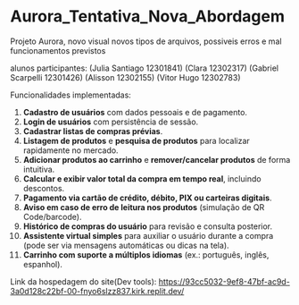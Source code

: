 # Aurora_Tentativa_Nova_Abordagem
Projeto Aurora, novo visual novos tipos de arquivos, possiveis erros e mal funcionamentos previstos



alunos participantes: (Julia Santiago 12301841) (Clara 12302317) (Gabriel Scarpelli 12301426) (Alisson 12302155) (Vitor Hugo 12302783)


Funcionalidades implementadas: 

1. **Cadastro de usuários** com dados pessoais e de pagamento.  
2. **Login de usuários** com persistência de sessão.  
3. **Cadastrar listas de compras prévias**.  
4. **Listagem de produtos** e **pesquisa de produtos** para localizar rapidamente no mercado.  
5. **Adicionar produtos ao carrinho** e **remover/cancelar produtos** de forma intuitiva.  
6. **Calcular e exibir valor total da compra em tempo real**, incluindo descontos.  
7. **Pagamento via cartão de crédito, débito, PIX ou carteiras digitais**.  
8. **Aviso em caso de erro de leitura nos produtos** (simulação de QR Code/barcode).  
9. **Histórico de compras do usuário** para revisão e consulta posterior.  
10. **Assistente virtual simples** para auxiliar o usuário durante a compra (pode ser via mensagens automáticas ou dicas na tela).  
11. **Carrinho com suporte a múltiplos idiomas** (ex.: português, inglês, espanhol).



Link da hospedagem do site(Dev tools): https://93cc5032-9ef8-47bf-ac9d-3a0d128c22bf-00-fnyo6slzz837.kirk.replit.dev/ 
